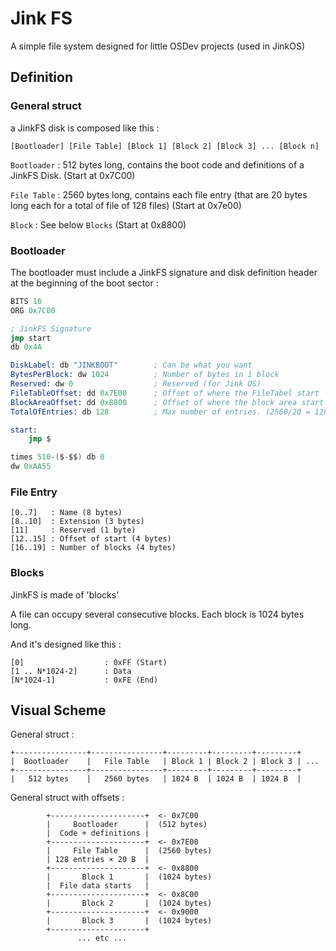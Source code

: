 # Jink FS
A simple file system designed for little OSDev projects (used in JinkOS)

## Definition
### General struct

a JinkFS disk is composed like this : 

```
[Bootloader] [File Table] [Block 1] [Block 2] [Block 3] ... [Block n]
```
`Bootloader` : 512 bytes long, contains the boot code and definitions of a JinkFS Disk. (Start at 0x7C00)

`File Table` : 2560 bytes long, contains each file entry (that are 20 bytes long each for a total of file of 128 files) (Start at 0x7e00)

`Block` : See below `Blocks` (Start at 0x8800)

### Bootloader

The bootloader must include a JinkFS signature and disk definition header at the beginning of the boot sector : 

```s
BITS 16
ORG 0x7C00

; JinkFS Signature
jmp start
db 0x4A

DiskLabel: db "JINKBOOT"        ; Can be what you want
BytesPerBlock: dw 1024          ; Number of bytes in 1 block
Reserved: dw 0                  ; Reserved (for Jink OS)
FileTableOffset: dd 0x7E00      ; Offset of where the FileTabel start
BlockAreaOffset: dd 0x8800      ; Offset of where the block area start
TotalOfEntries: db 128          ; Max number of entries. (2560/20 = 128)

start:
    jmp $

times 510-($-$$) db 0
dw 0xAA55
```

### File Entry
```
[0..7]   : Name (8 bytes)
[8..10]  : Extension (3 bytes)
[11]     : Reserved (1 byte)
[12..15] : Offset of start (4 bytes)
[16..19] : Number of blocks (4 bytes)
```

### Blocks
JinkFS is made of 'blocks'

A file can occupy several consecutive blocks. Each block is 1024 bytes long.

And it's designed like this : 

```
[0]                  : 0xFF (Start)
[1 .. N*1024-2]      : Data
[N*1024-1]           : 0xFE (End)
```

## Visual Scheme

General struct : 
```
+----------------+----------------+---------+---------+---------+
|  Bootloader    |   File Table   | Block 1 | Block 2 | Block 3 | ...
+----------------+----------------+---------+---------+---------+
|   512 bytes    |   2560 bytes   | 1024 B  | 1024 B  | 1024 B  |

```

General struct with offsets :
```
        +---------------------+  <- 0x7C00
        |     Bootloader      |  (512 bytes)
        |  Code + definitions |
        +---------------------+  <- 0x7E00
        |     File Table      |  (2560 bytes)
        | 128 entries × 20 B  |
        +---------------------+  <- 0x8800
        |       Block 1       |  (1024 bytes)
        |  File data starts   |
        +---------------------+  <- 0x8C00
        |       Block 2       |  (1024 bytes)
        +---------------------+  <- 0x9000
        |       Block 3       |  (1024 bytes)
        +---------------------+
               ... etc ...

```
